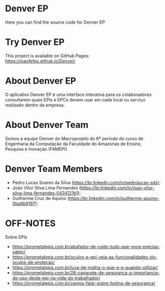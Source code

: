 # Denver EP
Here you can find the source code for Denver EP

# Try Denver EP
This project is available on GitHub Pages:
https://joaofefes.github.io/Denver/

# About Denver EP
O aplicativo Denver EP é uma interface interativa para os colaboradores consultarem quais EPIs e EPCs devem usar em cada local ou serviço realizado dentro da empresa.

# About Denver Team
Somos a equipe Denver do Macroprojeto do 6º período do curso de Engenharia da Computação da Faculdade do Amazonas de Ensino, Pesquisa e Inovação (FAMEPI).

# Denver Team Members
- Pedro Lucas Soares da Silva (https://br.linkedin.com/in/pedrolucas-sds);
- João Vitor Silva Lima Fernandes (https://br.linkedin.com/in/joao-vitor-silva-lima-fernandes-0434121b1);
- Guilherme Cruz de Aquino (https://br.linkedin.com/in/guilherme-aquino-0ba6b9197);

# OFF-NOTES
Sobre EPIs
- https://prometalepis.com.br/abafador-de-ruido-tudo-que-voce-precisa-saber/
- https://prometalepis.com.br/oculos-e-epi-veja-as-funcionalidades-do-oculos-de-protecao/
- https://prometalepis.com.br/luva-de-malha-o-que-e-e-quando-utilizar/
- https://prometalepis.com.br/28-capacete-de-seguranca-a-importancia-do-uso-deste-epi-na-vida-do-trabalhador/
- https://prometalepis.com.br/vamos-falar-sobre-botina-de-seguranca/